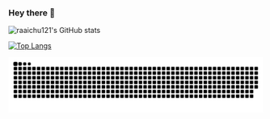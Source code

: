 ### Hey there 👋

![raaichu121's GitHub stats](https://github-readme-stats.vercel.app/api?username=raaichu121&show_icons=true&theme=radical)

[![Top Langs](https://github-readme-stats.vercel.app/api/top-langs/?username=raaichu121&layout=compact)](https://github.com/raaichu121/github-readme-stats)

<p align="center">
  <img src="https://github.com/uppercasee/uppercasee/raw/output/github-contribution-grid-snake.svg" align="center" alt="snake">
</p>
<!--
**raaichu121/raaichu121** is a ✨ _special_ ✨ repository because its `README.md` (this file) appears on your GitHub profile.

Here are some ideas to get you started:

- 🔭 I’m currently working on ...
- 🌱 I’m currently learning ...
- 👯 I’m looking to collaborate on ...
- 🤔 I’m looking for help with ...
- 💬 Ask me about ...
- 📫 How to reach me: ...
- 😄 Pronouns: ...
- ⚡ Fun fact: ...
-->
